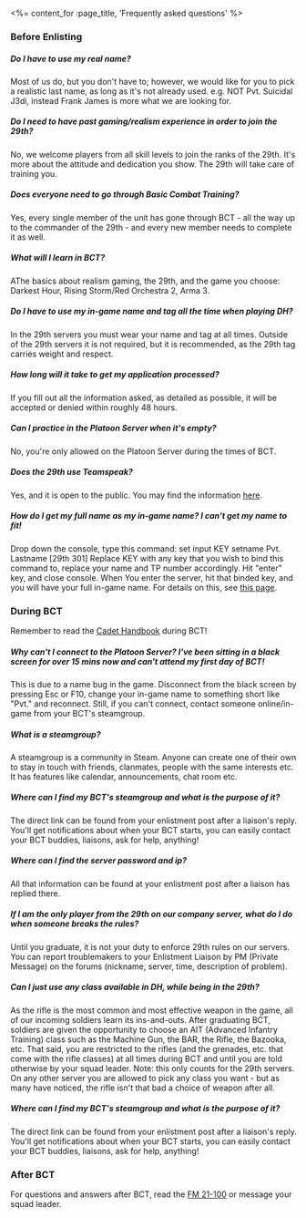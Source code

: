 <%= content_for :page_title, 'Frequently asked questions' %>

### Before Enlisting

##### Do I have to use my real name?
Most of us do, but you don't have to; however, we would like for you to pick
a realistic last name, as long as it's not already used. e.g. NOT Pvt. Suicidal
J3di, instead Frank James is more what we are looking for.

##### Do I need to have past gaming/realism experience in order to join the 29th?
No, we welcome players from all skill levels to join the ranks of the 29th.
It's more about the attitude and dedication you show. The 29th will take care
of training you.

##### Does everyone need to go through Basic Combat Training?
Yes, every single member of the unit has gone through BCT - all the way up
to the commander of the 29th - and every new member needs to complete it as
well.

##### What will I learn in BCT?
AThe basics about realism gaming, the 29th, and the game you choose: Darkest
Hour, Rising Storm/Red Orchestra 2, Arma 3.

##### Do I have to use my in-game name and tag all the time when playing DH?
In the 29th servers you must wear your name and tag at all times. Outside of
the 29th servers it is not required, but it is recommended, as the 29th tag
carries weight and respect.

##### How long will it take to get my application processed?
If you fill out all the information asked, as detailed as possible, it will
be accepted or denied within roughly 48 hours.

##### Can I practice in the Platoon Server when it's empty?
No, you're only allowed on the Platoon Server during the times of BCT.

##### Does the 29th use Teamspeak?
Yes, and it is open to the public. You may find the information
[here](https://forums.29th.org/discussion/15744/29th-id-social-media-and-server-information#latest).

##### How do I get my full name as my in-game name? I can't get my name to fit!
Drop down the console, type this command: set input KEY setname Pvt.
Lastname [29th 301] Replace KEY with any key that you wish to bind this command
to, replace your name and TP number accordingly. Hit "enter" key, and close
console. When You enter the server, hit that binded key, and you will have your
full in-game name. For details on this, see [this
page](http://29th.org/dh/index.php?title=Name_Changing).

### During BCT

Remember to read the [Cadet Handbook](https://www.29th.org/wiki/FM_21-20_%22Cadet's_Handbook%22)
during BCT!

##### Why can't I connect to the Platoon Server? I've been sitting in a black screen for over 15 mins now and can't attend my first day of BCT!
This is due to a name bug in the game. Disconnect from the black screen by
pressing Esc or F10, change your in-game name to something short like "Pvt."
and reconnect. Still, if you can't connect, contact someone online/in-game from
your BCT's steamgroup.

##### What is a steamgroup?
A steamgroup is a community in Steam. Anyone can create one of their own to
stay in touch with friends, clanmates, people with the same interests etc. It
has features like calendar, announcements, chat room etc.

##### Where can I find my BCT's steamgroup and what is the purpose of it?
The direct link can be found from your enlistment post after a liaison's
reply. You'll get notifications about when your BCT starts, you can easily
contact your BCT buddies, liaisons, ask for help, anything!

##### Where can I find the server password and ip?
All that information can be found at your enlistment post after a liaison
has replied there.

##### If I am the only player from the 29th on our company server, what do I do when someone breaks the rules?
Until you graduate, it is not your duty to enforce 29th rules on our
servers. You can report troublemakers to your Enlistment Liaison by PM (Private
Message) on the forums (nickname, server, time, description of problem).

##### Can I just use any class available in DH, while being in the 29th?
As the rifle is the most common and most effective weapon in the game, all
of our incoming soldiers learn its ins-and-outs. After graduating BCT, soldiers
are given the opportunity to choose an AIT (Advanced Infantry Training) class
such as the Machine Gun, the BAR, the Rifle, the Bazooka, etc. That said, you
are restricted to the rifles (and the grenades, etc. that come with the rifle
classes) at all times during BCT and until you are told otherwise by your squad
leader. Note: this only counts for the 29th servers. On any other server you
are allowed to pick any class you want - but as many have noticed, the rifle
isn't that bad a choice of weapon after all.

##### Where can I find my BCT's steamgroup and what is the purpose of it?
The direct link can be found from your enlistment post after a liaison's
reply. You'll get notifications about when your BCT starts, you can easily
contact your BCT buddies, liaisons, ask for help, anything!

### After BCT

For questions and answers after BCT, read the [FM
21-100](https://www.29th.org/wiki/FM_21-20_%22Cadet's_Handbook%22) or message
your squad leader.
